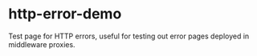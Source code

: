 # http-error-demo
Test page for HTTP errors, useful for testing out error pages deployed in middleware proxies.
